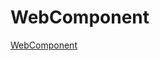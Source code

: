 <!--
 * @Author: matiastang
 * @Date: 2022-07-20 10:26:16
 * @LastEditors: matiastang
 * @LastEditTime: 2022-07-20 10:26:24
 * @FilePath: /matias-javaScript/md/微前端/WebComponent.md
 * @Description: WebComponent
-->
# WebComponent

[WebComponent](https://developer.mozilla.org/zh-CN/docs/Web/Web_Components)
